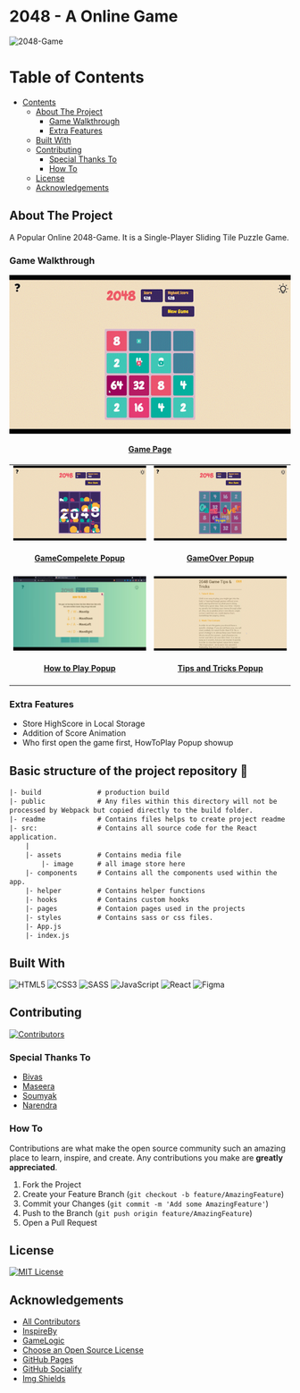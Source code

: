# 2048 - A Online Game

![2048-Game](https://socialify.git.ci/Runtime-Terror-Team/2048-Game/image?description=1&font=Inter&forks=1&issues=1&language=1&logo=https%3A%2F%2Fraw.githubusercontent.com%2FRuntime-Terror-Team%2F2048-Game%2Fmain%2Freadme%2Flogo.png&owner=1&pattern=Floating%20Cogs&pulls=1&stargazers=1&theme=Dark)

<!-- TABLE OF CONTENTS -->

# Table of Contents

- [Contents](#table-of-contents)
    - [About The Project](#about-the-project)
        - [Game Walkthrough](#game-walkthrough)
        - [Extra Features](#extra-features)
    - [Built With](#built-with)
    - [Contributing](#contributing)
        - [Special Thanks To](#special-thanks-to)
        - [How To](#how-to)
    - [License](#license)
    - [Acknowledgements](#acknowledgements)

<!-- ABOUT THE PROJECT -->

## About The Project

A Popular Online 2048-Game. It is a Single-Player Sliding Tile Puzzle Game.

### Game Walkthrough

<table border="0" align="center">
  <tr>
      <p align="center" >
          <a href="https://runtime-terror-team.github.io/2048-Game" target="_blank">
              <img align="center" src="./readme/gameplay.gif" alt="Basic composition: square and circle" />
              <h4 align="center">Game Page</h4>
          </a>
      </p>
  </tr>
  <tr>
    <td>
      <a href="https://runtime-terror-team.github.io/2048-Game" target="_blank">
        <img src="./readme/game_complete.gif" alt="GameCompelete Popup" />
        <h4 align="center">GameCompelete Popup</h4>
      </a>
    </td>
    <td>
    <a href="https://runtime-terror-team.github.io/2048-Game" target="_blank">
        <img src="readme/game_over.gif" alt="GameOver Popup" />
        <h4 align="center">GameOver Popup</h4>
      </a>
    </td>
  </tr>
  <tr>
    <td width="50%">
      <a href="https://runtime-terror-team.github.io/2048-Game" target="_blank">
        <img src="./readme/howtoplay.png" alt="How to Play Popup" />
        <h4 align="center">How to Play Popup</h4>
      </a>
    </td>
    <td>
        <a href="https://runtime-terror-team.github.io/2048-Game" target="_blank">
          <img src="readme/tips_tricks.gif" alt="Tips and Tricks Popup" />
          <h4 align="center">Tips and Tricks Popup</h4>
      </a>
    </td>
  </tr>
</table>

### Extra Features
* Store HighScore in Local Storage
* Addition of Score Animation
* Who first open the game first, HowToPlay Popup showup

## Basic structure of the project repository 📂

```terminal
|- build              # production build
|- public             # Any files within this directory will not be processed by Webpack but copied directly to the build folder.
|- readme             # Contains files helps to create project readme
|- src:               # Contains all source code for the React application.
    |
    |- assets         # Contains media file
        |- image      # all image store here 
    |- components     # Contains all the components used within the app.
    |- helper         # Contains helper functions
    |- hooks          # Contains custom hooks
    |- pages          # Contaion pages used in the projects
    |- styles         # Contains sass or css files.
    |- App.js
    |- index.js
```

## Built With
![HTML5](https://img.shields.io/badge/html5-%23E34F26.svg?style=for-the-badge&logo=html5&logoColor=white)
![CSS3](https://img.shields.io/badge/css3-%231572B6.svg?style=for-the-badge&logo=css3&logoColor=white)
![SASS](https://img.shields.io/badge/SASS-hotpink.svg?style=for-the-badge&logo=SASS&logoColor=white)
![JavaScript](https://img.shields.io/badge/javascript-%23323330.svg?style=for-the-badge&logo=javascript&logoColor=%23F7DF1E)
![React](https://img.shields.io/badge/react-%2320232a.svg?style=for-the-badge&logo=react&logoColor=%2361DAFB)
![Figma](https://img.shields.io/badge/figma-%23F24E1E.svg?style=for-the-badge&logo=figma&logoColor=white)

<!-- CONTRIBUTING -->

## Contributing

[![Contributors][contributors-shield]][contributors-url]

### Special Thanks To

* [Bivas](https://github.com/Bivas-Biswas)
* [Maseera](https://github.com/MaseeraAhmed)
* [Soumyak](https://github.com/Soumyak10)
* [Narendra](https://github.com/geeknarendra)

### How To
Contributions are what make the open source community such an amazing place to learn, inspire, and create. Any
contributions you make are **greatly appreciated**.

1. Fork the Project
2. Create your Feature Branch (`git checkout -b feature/AmazingFeature`)
3. Commit your Changes (`git commit -m 'Add some AmazingFeature'`)
4. Push to the Branch (`git push origin feature/AmazingFeature`)
5. Open a Pull Request


<!-- LICENSE -->

## License

[![MIT License][license-shield]][license-url]

## Acknowledgements

- [All Contributors](##special-thanks-to)
- [InspireBy](https://play2048.co/)
- [GameLogic](https://www.youtube.com/watch?v=ca0BEH2bBLs)
- [Choose an Open Source License](https://choosealicense.com)
- [GitHub Pages](https://pages.github.com)
- [GitHub Socialify](https://socialify.git.ci/)
- [Img Shields](https://shields.io)

<!-- MARKDOWN LINKS & IMAGES -->
[contributors-shield]: https://img.shields.io/github/contributors/Runtime-Terror-Team/2048-Game.svg?style=for-the-badge

[contributors-url]: https://github.com/Runtime-Terror-Team/2048-Game/graphs/contributors

[license-shield]: https://img.shields.io/github/license/Runtime-Terror-Team/2048-Game.svg?style=for-the-badge

[license-url]: https://github.com/Runtime-Terror-Team/2048-Game/blob/main/LICENSE
